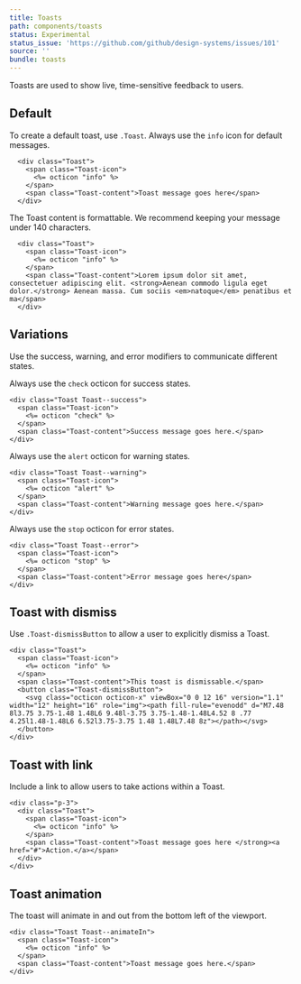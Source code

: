 ```yaml
---
title: Toasts
path: components/toasts
status: Experimental
status_issue: 'https://github.com/github/design-systems/issues/101'
source: ''
bundle: toasts
---
```


Toasts are used to show live, time-sensitive feedback to users.


## Default

To create a default toast, use `.Toast`. Always use the `info` icon for default messages.

```erb title="Default toast"
  <div class="Toast">
    <span class="Toast-icon">
      <%= octicon "info" %>
    </span>
    <span class="Toast-content">Toast message goes here</span>
  </div>
```

The Toast content is formattable. We recommend keeping your message under 140 characters.

```erb title="Toast with long text"
  <div class="Toast">
    <span class="Toast-icon">
      <%= octicon "info" %>
    </span>
    <span class="Toast-content">Lorem ipsum dolor sit amet, consectetuer adipiscing elit. <strong>Aenean commodo ligula eget dolor.</strong> Aenean massa. Cum sociis <em>natoque</em> penatibus et ma</span>
  </div>
```

## Variations

Use the success, warning, and error modifiers to communicate different states.

Always use the `check` octicon for success states.

``` erb title="Success toast"
<div class="Toast Toast--success">
  <span class="Toast-icon">
    <%= octicon "check" %>
  </span>
  <span class="Toast-content">Success message goes here.</span>
</div>
```

Always use the `alert` octicon for warning states.

``` erb title="Warning toast"
<div class="Toast Toast--warning">
  <span class="Toast-icon">
    <%= octicon "alert" %>
  </span>
  <span class="Toast-content">Warning message goes here.</span>
</div>
```

Always use the `stop` octicon for error states.

```erb title="Error toast"
<div class="Toast Toast--error">
  <span class="Toast-icon">
    <%= octicon "stop" %>
  </span>
  <span class="Toast-content">Error message goes here</span>
</div>
```

## Toast with dismiss

Use `.Toast-dismissButton` to allow a user to explicitly dismiss a Toast.

```erb title="Toast with dismiss"
<div class="Toast">
  <span class="Toast-icon">
    <%= octicon "info" %>
  </span>
  <span class="Toast-content">This toast is dismissable.</span>
  <button class="Toast-dismissButton">
    <svg class="octicon octicon-x" viewBox="0 0 12 16" version="1.1" width="12" height="16" role="img"><path fill-rule="evenodd" d="M7.48 8l3.75 3.75-1.48 1.48L6 9.48l-3.75 3.75-1.48-1.48L4.52 8 .77 4.25l1.48-1.48L6 6.52l3.75-3.75 1.48 1.48L7.48 8z"></path></svg>
  </button>
</div>
```

## Toast with link

Include a link to allow users to take actions within a Toast.

```erb title="Toast with link"
<div class="p-3">
  <div class="Toast">
    <span class="Toast-icon">
      <%= octicon "info" %>
    </span>
    <span class="Toast-content">Toast message goes here </strong><a href="#">Action.</a></span>
  </div>
</div>
```

## Toast animation

The toast will animate in and out from the bottom left of the viewport.

```erb title="Toast animating"
<div class="Toast Toast--animateIn">
  <span class="Toast-icon">
    <%= octicon "info" %>
  </span>
  <span class="Toast-content">Toast message goes here.</span>
</div>
```
